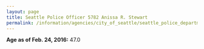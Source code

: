 ```yaml
---
layout: page
title: Seattle Police Officer 5782 Anissa R. Stewart
permalink: /information/agencies/city_of_seattle/seattle_police_department/copbook/5782/
---
```


**Age as of Feb. 24, 2016:** 47.0
